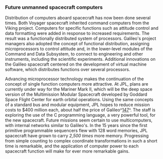 ### Future unmanned spacecraft computers

Distribution of computers aboard spacecraft has now been
done several times. Both Voyager spacecraft inherited command computers
from the Viking project. Computers for specific functions such as
attitude control and data formatting were added in response to increased
requirements. The result was a functionally distributed system of
processors. Galileo's project managers also adopted the concept of
functional distribution, assigning microprocessors to control attitude
and, in the lower-level modules of the Command and Data Subsystem, to
connect to engineering and other instruments, including the scientific
experiments. Additional innovations on the Galileo spacecraft centered
on the development of virtual machine software, which distributes
functions over several processors.

Advancing microprocessor technology makes the continuation of the
concept of single function computers more attractive. At JPL, plans are
currently under way for the Mariner Mark II, which will be the deep
space version of the Multimission Modular Spacecraft developed by
Goddard Space Flight Center for earth orbital operations. Using the same
concepts of a standard bus and modular equipment, JPL hopes to reduce
mission costs to \$400 million each, about half the price of
Galileo^[147](Source6.html)^. The staff is exploring the use of the
C programming language, a very powerful tool, for the new spacecraft.
Future missions seem certain to use multicomputers, with internal
networks similar to Galileo's. In the 15 years since the first primitive
programmable sequencers flew with 128 word memories, JPL spacecraft have
grown to carry *2,500 times* more memory. Progressing from simple counting
to complex coordinate transformations in such a short time is
remarkable, and the application of computer power to each spacecraft
function will make for ever more remarkable gains.
